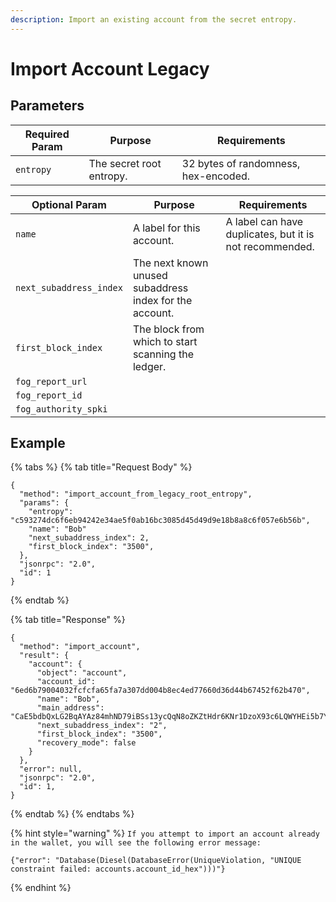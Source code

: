 ```yaml
---
description: Import an existing account from the secret entropy.
---
```


# Import Account Legacy

## Parameters

| Required Param | Purpose                  | Requirements                         |
| -------------- | ------------------------ | ------------------------------------ |
| `entropy`      | The secret root entropy. | 32 bytes of randomness, hex-encoded. |

| Optional Param          | Purpose                                                 | Requirements                                            |
| ----------------------- | ------------------------------------------------------- | ------------------------------------------------------- |
| `name`                  | A label for this account.                               | A label can have duplicates, but it is not recommended. |
| `next_subaddress_index` | The next known unused subaddress index for the account. |                                                         |
| `first_block_index`     | The block from which to start scanning the ledger.      |                                                         |
| `fog_report_url`        |                                                         |                                                         |
| `fog_report_id`         |                                                         |                                                         |
| `fog_authority_spki`    |                                                         |                                                         |

## Example

{% tabs %}
{% tab title="Request Body" %}
```
{
  "method": "import_account_from_legacy_root_entropy",
  "params": {
    "entropy": "c593274dc6f6eb94242e34ae5f0ab16bc3085d45d49d9e18b8a8c6f057e6b56b",
    "name": "Bob"
    "next_subaddress_index": 2,
    "first_block_index": "3500",
  },
  "jsonrpc": "2.0",
  "id": 1
}
```
{% endtab %}

{% tab title="Response" %}
```
{
  "method": "import_account",
  "result": {
    "account": {
      "object": "account",
      "account_id": "6ed6b79004032fcfcfa65fa7a307dd004b8ec4ed77660d36d44b67452f62b470",
      "name": "Bob",
      "main_address": "CaE5bdbQxLG2BqAYAz84mhND79iBSs13ycQqN8oZKZtHdr6KNr1DzoX93c6LQWYHEi5b7YLiJXcTRzqhDFB563Kr1uxD6iwERFbw7KLWA6",
      "next_subaddress_index": "2",
      "first_block_index": "3500",
      "recovery_mode": false
    }
  },
  "error": null,
  "jsonrpc": "2.0",
  "id": 1,
}
```
{% endtab %}
{% endtabs %}

{% hint style="warning" %}
`If you attempt to import an account already in the wallet, you will see the following error message:`

```
{"error": "Database(Diesel(DatabaseError(UniqueViolation, "UNIQUE constraint failed: accounts.account_id_hex")))"}
```
{% endhint %}
